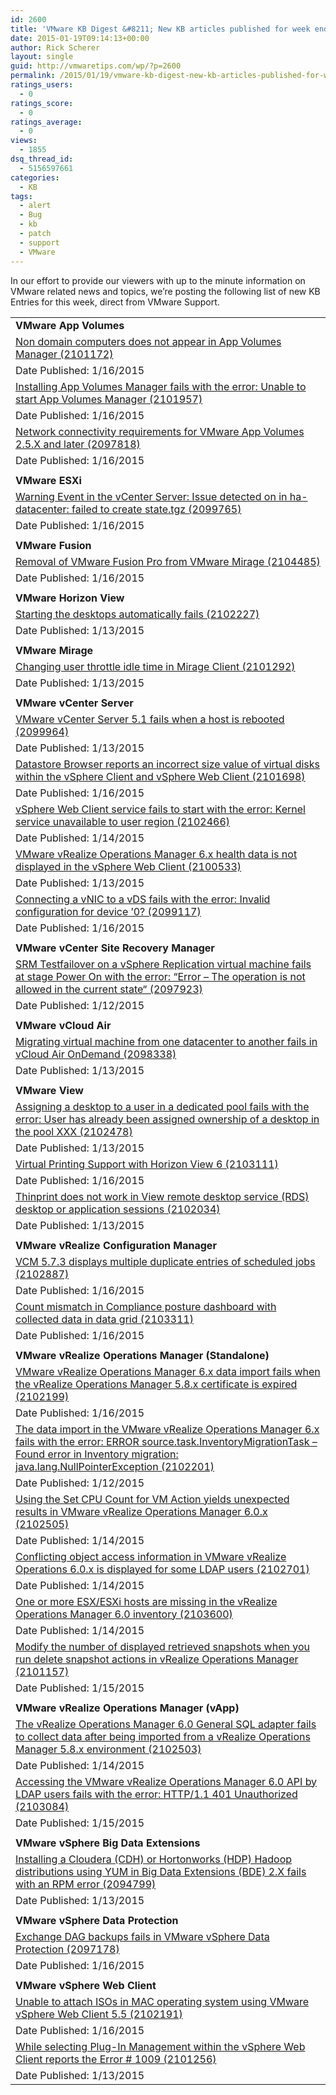 ```yaml
---
id: 2600
title: 'VMware KB Digest &#8211; New KB articles published for week ending 1/17/15'
date: 2015-01-19T09:14:13+00:00
author: Rick Scherer
layout: single
guid: http://vmwaretips.com/wp/?p=2600
permalink: /2015/01/19/vmware-kb-digest-new-kb-articles-published-for-week-ending-11715/
ratings_users:
  - 0
ratings_score:
  - 0
ratings_average:
  - 0
views:
  - 1855
dsq_thread_id:
  - 5156597661
categories:
  - KB
tags:
  - alert
  - Bug
  - kb
  - patch
  - support
  - VMware
---
```

In our effort to provide our viewers with up to the minute information on VMware related news and topics, we&#8217;re posting the following list of new KB Entries for this week, direct from VMware Support.

<!--more-->

<table border="0" cellspacing="0" cellpadding="0">
  <tr>
    <td valign="top" width="727">
      <strong>VMware App Volumes</strong>
    </td>
  </tr>
  
  <tr>
    <td valign="top" width="727">
      <a href="http://vmw.re/1BVocXX">Non domain computers does not appear in App Volumes Manager (2101172)</a>
    </td>
  </tr>
  
  <tr>
    <td valign="top" width="727">
      Date Published: 1/16/2015
    </td>
  </tr>
  
  <tr>
    <td valign="top" width="727">
      <a href="http://vmw.re/1IYK6LU">Installing App Volumes Manager fails with the error: Unable to start App Volumes Manager (2101957)</a>
    </td>
  </tr>
  
  <tr>
    <td valign="top" width="727">
      Date Published: 1/16/2015
    </td>
  </tr>
  
  <tr>
    <td valign="top" width="727">
      <a href="http://vmw.re/1BVocY3">Network connectivity requirements for VMware App Volumes 2.5.X and later (2097818)</a>
    </td>
  </tr>
  
  <tr>
    <td valign="top" width="727">
      Date Published: 1/16/2015
    </td>
  </tr>
  
  <tr>
    <td valign="top" width="727">
    </td>
  </tr>
  
  <tr>
    <td valign="top" width="727">
      <strong>VMware ESXi</strong>
    </td>
  </tr>
  
  <tr>
    <td valign="top" width="727">
      <a href="http://vmw.re/1IYK72e">Warning Event in the vCenter Server: Issue detected on <ESXi host name> in ha-datacenter: failed to create state.tgz (2099765)</a>
    </td>
  </tr>
  
  <tr>
    <td valign="top" width="727">
      Date Published: 1/16/2015
    </td>
  </tr>
  
  <tr>
    <td valign="top" width="727">
    </td>
  </tr>
  
  <tr>
    <td valign="top" width="727">
      <strong>VMware Fusion</strong>
    </td>
  </tr>
  
  <tr>
    <td valign="top" width="727">
      <a href="http://vmw.re/1BVoe1W">Removal of VMware Fusion Pro from VMware Mirage (2104485)</a>
    </td>
  </tr>
  
  <tr>
    <td valign="top" width="727">
      Date Published: 1/16/2015
    </td>
  </tr>
  
  <tr>
    <td valign="top" width="727">
    </td>
  </tr>
  
  <tr>
    <td valign="top" width="727">
      <strong>VMware Horizon View</strong>
    </td>
  </tr>
  
  <tr>
    <td valign="top" width="727">
      <a href="http://vmw.re/1IYK8n0">Starting the desktops automatically fails (2102227)</a>
    </td>
  </tr>
  
  <tr>
    <td valign="top" width="727">
      Date Published: 1/13/2015
    </td>
  </tr>
  
  <tr>
    <td valign="top" width="727">
    </td>
  </tr>
  
  <tr>
    <td valign="top" width="727">
      <strong>VMware Mirage</strong>
    </td>
  </tr>
  
  <tr>
    <td valign="top" width="727">
      <a href="http://vmw.re/1BVoe23">Changing user throttle idle time in Mirage Client (2101292)</a>
    </td>
  </tr>
  
  <tr>
    <td valign="top" width="727">
      Date Published: 1/13/2015
    </td>
  </tr>
  
  <tr>
    <td valign="top" width="727">
    </td>
  </tr>
  
  <tr>
    <td valign="top" width="727">
      <strong>VMware vCenter Server</strong>
    </td>
  </tr>
  
  <tr>
    <td valign="top" width="727">
      <a href="http://vmw.re/1IYK72o">VMware vCenter Server 5.1 fails when a host is rebooted (2099964)</a>
    </td>
  </tr>
  
  <tr>
    <td valign="top" width="727">
      Date Published: 1/13/2015
    </td>
  </tr>
  
  <tr>
    <td valign="top" width="727">
      <a href="http://vmw.re/1IYK72s">Datastore Browser reports an incorrect size value of virtual disks within the vSphere Client and vSphere Web Client (2101698)</a>
    </td>
  </tr>
  
  <tr>
    <td valign="top" width="727">
      Date Published: 1/16/2015
    </td>
  </tr>
  
  <tr>
    <td valign="top" width="727">
      <a href="http://vmw.re/1IYK8n2">vSphere Web Client service fails to start with the error: Kernel service unavailable to user region (2102466)</a>
    </td>
  </tr>
  
  <tr>
    <td valign="top" width="727">
      Date Published: 1/14/2015
    </td>
  </tr>
  
  <tr>
    <td valign="top" width="727">
      <a href="http://vmw.re/1IYK72u">VMware vRealize Operations Manager 6.x health data is not displayed in the vSphere Web Client (2100533)</a>
    </td>
  </tr>
  
  <tr>
    <td valign="top" width="727">
      Date Published: 1/13/2015
    </td>
  </tr>
  
  <tr>
    <td valign="top" width="727">
      <a href="http://vmw.re/1BVoeiq">Connecting a vNIC to a vDS fails with the error: Invalid configuration for device ’0? (2099117)</a>
    </td>
  </tr>
  
  <tr>
    <td valign="top" width="727">
      Date Published: 1/16/2015
    </td>
  </tr>
  
  <tr>
    <td valign="top" width="727">
    </td>
  </tr>
  
  <tr>
    <td valign="top" width="727">
      <strong>VMware vCenter Site Recovery Manager </strong>
    </td>
  </tr>
  
  <tr>
    <td valign="top" width="727">
      <a href="http://vmw.re/1IYK8Dk">SRM Testfailover on a vSphere Replication virtual machine fails at stage Power On with the error: “Error – The operation is not allowed in the current state“ (2097923)</a>
    </td>
  </tr>
  
  <tr>
    <td valign="top" width="727">
      Date Published: 1/12/2015
    </td>
  </tr>
  
  <tr>
    <td valign="top" width="727">
    </td>
  </tr>
  
  <tr>
    <td valign="top" width="727">
      <strong>VMware vCloud Air</strong>
    </td>
  </tr>
  
  <tr>
    <td valign="top" width="727">
      <a href="http://vmw.re/1BVoduQ">Migrating virtual machine from one datacenter to another fails in vCloud Air OnDemand (2098338)</a>
    </td>
  </tr>
  
  <tr>
    <td valign="top" width="727">
      Date Published: 1/13/2015
    </td>
  </tr>
  
  <tr>
    <td valign="top" width="727">
    </td>
  </tr>
  
  <tr>
    <td valign="top" width="727">
      <strong>VMware View</strong>
    </td>
  </tr>
  
  <tr>
    <td valign="top" width="727">
      <a href="http://vmw.re/1IYK7iN">Assigning a desktop to a user in a dedicated pool fails with the error: User has already been assigned ownership of a desktop in the pool XXX (2102478)</a>
    </td>
  </tr>
  
  <tr>
    <td valign="top" width="727">
      Date Published: 1/13/2015
    </td>
  </tr>
  
  <tr>
    <td valign="top" width="727">
      <a href="http://vmw.re/1BVoeiw">Virtual Printing Support with Horizon View 6 (2103111)</a>
    </td>
  </tr>
  
  <tr>
    <td valign="top" width="727">
      Date Published: 1/16/2015
    </td>
  </tr>
  
  <tr>
    <td valign="top" width="727">
      <a href="http://vmw.re/1IYK7iR">Thinprint does not work in View remote desktop service (RDS) desktop or application sessions (2102034)</a>
    </td>
  </tr>
  
  <tr>
    <td valign="top" width="727">
      Date Published: 1/13/2015
    </td>
  </tr>
  
  <tr>
    <td valign="top" width="727">
    </td>
  </tr>
  
  <tr>
    <td valign="top" width="727">
      <strong>VMware vRealize Configuration Manager</strong>
    </td>
  </tr>
  
  <tr>
    <td valign="top" width="727">
      <a href="http://vmw.re/1IYK7iT">VCM 5.7.3 displays multiple duplicate entries of scheduled jobs (2102887)</a>
    </td>
  </tr>
  
  <tr>
    <td valign="top" width="727">
      Date Published: 1/16/2015
    </td>
  </tr>
  
  <tr>
    <td valign="top" width="727">
      <a href="http://vmw.re/1IYK8Dz">Count mismatch in Compliance posture dashboard with collected data in data grid (2103311)</a>
    </td>
  </tr>
  
  <tr>
    <td valign="top" width="727">
      Date Published: 1/16/2015
    </td>
  </tr>
  
  <tr>
    <td valign="top" width="727">
    </td>
  </tr>
  
  <tr>
    <td valign="top" width="727">
      <strong>VMware vRealize Operations Manager (Standalone)</strong>
    </td>
  </tr>
  
  <tr>
    <td valign="top" width="727">
      <a href="http://vmw.re/1BVogqs">VMware vRealize Operations Manager 6.x data import fails when the vRealize Operations Manager 5.8.x certificate is expired (2102199)</a>
    </td>
  </tr>
  
  <tr>
    <td valign="top" width="727">
      Date Published: 1/16/2015
    </td>
  </tr>
  
  <tr>
    <td valign="top" width="727">
      <a href="http://vmw.re/1IYK7j1">The data import in the VMware vRealize Operations Manager 6.x fails with the error: ERROR source.task.InventoryMigrationTask – Found error in Inventory migration: java.lang.NullPointerException (2102201)</a>
    </td>
  </tr>
  
  <tr>
    <td valign="top" width="727">
      Date Published: 1/12/2015
    </td>
  </tr>
  
  <tr>
    <td valign="top" width="727">
      <a href="http://vmw.re/1BVoeyV">Using the Set CPU Count for VM Action yields unexpected results in VMware vRealize Operations Manager 6.0.x (2102505)</a>
    </td>
  </tr>
  
  <tr>
    <td valign="top" width="727">
      Date Published: 1/14/2015
    </td>
  </tr>
  
  <tr>
    <td valign="top" width="727">
      <a href="http://vmw.re/1IYK7zj">Conflicting object access information in VMware vRealize Operations 6.0.x is displayed for some LDAP users (2102701)</a>
    </td>
  </tr>
  
  <tr>
    <td valign="top" width="727">
      Date Published: 1/14/2015
    </td>
  </tr>
  
  <tr>
    <td valign="top" width="727">
      <a href="http://vmw.re/1BVogqx">One or more ESX/ESXi hosts are missing in the vRealize Operations Manager 6.0 inventory (2103600)</a>
    </td>
  </tr>
  
  <tr>
    <td valign="top" width="727">
      Date Published: 1/14/2015
    </td>
  </tr>
  
  <tr>
    <td valign="top" width="727">
      <a href="http://vmw.re/1IYK7zr">Modify the number of displayed retrieved snapshots when you run delete snapshot actions in vRealize Operations Manager (2101157)</a>
    </td>
  </tr>
  
  <tr>
    <td valign="top" width="727">
      Date Published: 1/15/2015
    </td>
  </tr>
  
  <tr>
    <td valign="top" width="727">
    </td>
  </tr>
  
  <tr>
    <td valign="top" width="727">
      <strong>VMware vRealize Operations Manager (vApp) </strong>
    </td>
  </tr>
  
  <tr>
    <td valign="top" width="727">
      <a href="http://vmw.re/1BVoeyZ">The vRealize Operations Manager 6.0 General SQL adapter fails to collect data after being imported from a vRealize Operations Manager 5.8.x environment (2102503)</a>
    </td>
  </tr>
  
  <tr>
    <td valign="top" width="727">
      Date Published: 1/14/2015
    </td>
  </tr>
  
  <tr>
    <td valign="top" width="727">
      <a href="http://vmw.re/1IYK8TX">Accessing the VMware vRealize Operations Manager 6.0 API by LDAP users fails with the error: HTTP/1.1 401 Unauthorized (2103084)</a>
    </td>
  </tr>
  
  <tr>
    <td valign="top" width="727">
      Date Published: 1/15/2015
    </td>
  </tr>
  
  <tr>
    <td valign="top" width="727">
    </td>
  </tr>
  
  <tr>
    <td valign="top" width="727">
      <strong>VMware vSphere Big Data Extensions </strong>
    </td>
  </tr>
  
  <tr>
    <td valign="top" width="727">
      <a href="http://vmw.re/1BVogqD">Installing a Cloudera (CDH) or Hortonworks (HDP) Hadoop distributions using YUM in Big Data Extensions (BDE) 2.X fails with an RPM error (2094799)</a>
    </td>
  </tr>
  
  <tr>
    <td valign="top" width="727">
      Date Published: 1/13/2015
    </td>
  </tr>
  
  <tr>
    <td valign="top" width="727">
    </td>
  </tr>
  
  <tr>
    <td valign="top" width="727">
      <strong>VMware vSphere Data Protection</strong>
    </td>
  </tr>
  
  <tr>
    <td valign="top" width="727">
      <a href="http://vmw.re/1IYK8U7">Exchange DAG backups fails in VMware vSphere Data Protection (2097178)</a>
    </td>
  </tr>
  
  <tr>
    <td valign="top" width="727">
      Date Published: 1/16/2015
    </td>
  </tr>
  
  <tr>
    <td valign="top" width="727">
    </td>
  </tr>
  
  <tr>
    <td valign="top" width="727">
      <strong>VMware vSphere Web Client</strong>
    </td>
  </tr>
  
  <tr>
    <td valign="top" width="727">
      <a href="http://vmw.re/1BVoez2">Unable to attach ISOs in MAC operating system using VMware vSphere Web Client 5.5 (2102191)</a>
    </td>
  </tr>
  
  <tr>
    <td valign="top" width="727">
      Date Published: 1/16/2015
    </td>
  </tr>
  
  <tr>
    <td valign="top" width="727">
      <a href="http://vmw.re/1IYK9ar">While selecting Plug-In Management within the vSphere Web Client reports the Error # 1009 (2101256)</a>
    </td>
  </tr>
  
  <tr>
    <td valign="top" width="727">
      Date Published: 1/13/2015
    </td>
  </tr>
</table>

<div class="feedflare">
</div>